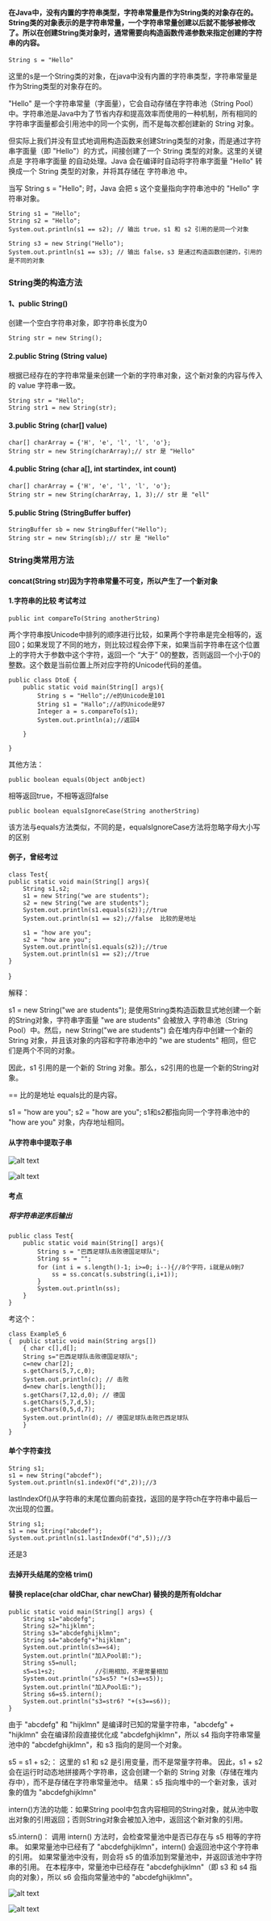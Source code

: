 #### 在Java中，没有内置的字符串类型，字符串常量是作为String类的对象存在的。 String类的对象表示的是字符串常量，一个字符串常量创建以后就不能够被修改了。所以在创建String类对象时，通常需要向构造函数传递参数来指定创建的字符串的内容。

    String s = "Hello"

这里的s是一个String类的对象，在java中没有内置的字符串类型，字符串常量是作为String类型的对象存在的。

"Hello" 是一个字符串常量（字面量），它会自动存储在字符串池（String Pool）中。字符串池是Java中为了节省内存和提高效率而使用的一种机制，所有相同的字符串字面量都会引用池中的同一个实例，而不是每次都创建新的 String 对象。

但实际上我们并没有显式地调用构造函数来创建String类型的对象，而是通过字符串字面量（即 "Hello"）的方式，间接创建了一个 String 类型的对象。这里的关键点是 字符串字面量 的自动处理。Java 会在编译时自动将字符串字面量 "Hello" 转换成一个 String 类型的对象，并将其存储在 字符串池 中。

当写 String s = "Hello"; 时，Java 会把 s 这个变量指向字符串池中的 "Hello" 字符串对象。

    String s1 = "Hello";
    String s2 = "Hello";
    System.out.println(s1 == s2); // 输出 true，s1 和 s2 引用的是同一个对象
    
    String s3 = new String("Hello");
    System.out.println(s1 == s3); // 输出 false，s3 是通过构造函数创建的，引用的是不同的对象

### String类的构造方法

#### 1、public String() 

创建一个空白字符串对象，即字符串长度为0

    String str = new String();

#### 2.public String (String value)

根据已经存在的字符串常量来创建一个新的字符串对象，这个新对象的内容与传入的 value 字符串一致。

    String str = "Hello";
    String str1 = new String(str);

#### 3.public String (char[] value)

    char[] charArray = {'H', 'e', 'l', 'l', 'o'};
    String str = new String(charArray);// str 是 "Hello"

#### 4.public String (char a[], int startindex, int count)

    char[] charArray = {'H', 'e', 'l', 'l', 'o'};
    String str = new String(charArray, 1, 3);// str 是 "ell"

#### 5.public String (StringBuffer buffer)

    StringBuffer sb = new StringBuffer("Hello");
    String str = new String(sb);// str 是 "Hello"

### String类常用方法

#### concat(String str)因为字符串常量不可变，所以产生了一个新对象

#### 1.字符串的比较 考试考过

    public int compareTo(String anotherString)

两个字符串按Unicode中排列的顺序进行比较，如果两个字符串是完全相等的，返回0；如果发现了不同的地方，则比较过程会停下来，如果当前字符串在这个位置上的字符大于参数中这个字符，返回一个 “大于” 0的整数，否则返回一个小于0的整数。这个数是当前位置上所对应字符的Unicode代码的差值。

    public class DtoE {
        public static void main(String[] args){
            String s = "Hello";//e的Unicode是101
            String s1 = "Hallo";//a的Unicode是97
            Integer a = s.compareTo(s1);
            System.out.println(a);//返回4
    
        }
    
    }

其他方法：


    public boolean equals(Object anObject)

相等返回true，不相等返回false

    public boolean equalsIgnoreCase(String anotherString)

该方法与equals方法类似，不同的是，equalsIgnoreCase方法将忽略字母大小写的区别

#### 例子，曾经考过

    class Test{
    public static void main(String[] args){
        String s1,s2;
        s1 = new String("we are students");
        s2 = new String("we are students");
        System.out.println(s1.equals(s2));//true
        System.out.println(s1 == s2);//false  比较的是地址
    
        s1 = "how are you";
        s2 = "how are you";
        System.out.println(s1.equals(s2));//true
        System.out.println(s1 == s2);//true
    }
}

解释：

s1 = new String("we are students"); 是使用String类构造函数显式地创建一个新的String对象，字符串字面量 "we are students" 会被放入 字符串池（String Pool）中。然后，new String("we are students") 会在堆内存中创建一个新的 String 对象，并且该对象的内容和字符串池中的 "we are students" 相同，但它们是两个不同的对象。

因此，s1 引用的是一个新的 String 对象。那么，s2引用的也是一个新的String对象。

== 比的是地址 equals比的是内容。

s1 = "how are you";  s2 = "how are you";  s1和s2都指向同一个字符串池中的 "how are you" 对象，内存地址相同。


#### 从字符串中提取子串

![alt text](assets/image.png)

![alt text](assets/image-1.png)


#### 考点 

##### 将字符串逆序后输出

    public class Test{
        public static void main(String[] args){
            String s = "巴西足球队击败德国足球队";
            String ss = "";
            for (int i = s.length()-1; i>=0; i--){//8个字符，i就是从0到7
                ss = ss.concat(s.substring(i,i+1));
            }
            System.out.println(ss);
        }
    }

考这个：


    class Example5_6
    {  public static void main(String args[])
        { char c[],d[];
        String s="巴西足球队击败德国足球队";
        c=new char[2];
        s.getChars(5,7,c,0);
        System.out.println(c); // 击败
        d=new char[s.length()];
        s.getChars(7,12,d,0); // 德国
        s.getChars(5,7,d,5); 
        s.getChars(0,5,d,7);
        System.out.println(d); // 德国足球队击败巴西足球队
        }
    }

#### 单个字符查找

    String s1;
    s1 = new String("abcdef");
    System.out.println(s1.indexOf("d",2));//3

lastIndexOf()从字符串的末尾位置向前查找，返回的是字符ch在字符串中最后一次出现的位置。

    String s1;
    s1 = new String("abcdef");
    System.out.println(s1.lastIndexOf("d",5));//3

还是3

#### 去掉开头结尾的空格 trim()

#### 替换 replace(char oldChar, char newChar) 替换的是所有oldchar



    public static void main(String[] args) {
        String s1="abcdefg";
        String s2="hijklmn";
        String s3="abcdefghijklmn";
        String s4="abcdefg"+"hijklmn";
        System.out.println(s3==s4);
        System.out.println("加入Pool前:"); 
        String s5=null;
        s5=s1+s2;           //引用相加，不是常量相加
        System.out.println("s3=s5? "+(s3==s5));
        System.out.println("加入Pool后:");       
        String s6=s5.intern();
        System.out.println("s3=str6? "+(s3==s6));  
    }

由于 "abcdefg" 和 "hijklmn" 是编译时已知的常量字符串，"abcdefg" + "hijklmn" 会在编译阶段直接优化成 "abcdefghijklmn"，所以 s4 指向字符串常量池中的 "abcdefghijklmn"，和 s3 指向的是同一个对象。

s5 = s1 + s2;：
这里的 s1 和 s2 是引用变量，而不是常量字符串。
因此，s1 + s2 会在运行时动态地拼接两个字符串，这会创建一个新的 String 对象（存储在堆内存中），而不是存储在字符串常量池中。
结果：s5 指向堆中的一个新对象，该对象的值为 "abcdefghijklmn"

intern()方法的功能：如果String pool中包含内容相同的String对象，就从池中取出对象的引用返回；否则String对象会被加入池中，返回这个新对象的引用。

s5.intern()：
调用 intern() 方法时，会检查常量池中是否已存在与 s5 相等的字符串。
如果常量池中已经有了 "abcdefghijklmn"，intern() 会返回池中这个字符串的引用。
如果常量池中没有，则会将 s5 的值添加到常量池中，并返回该池中字符串的引用。
在本程序中，常量池中已经存在 "abcdefghijklmn"（即 s3 和 s4 指向的对象），所以 s6 会指向常量池中的 "abcdefghijklmn"。

![alt text](assets/image-5.png)

![alt text](assets/image-6.png)